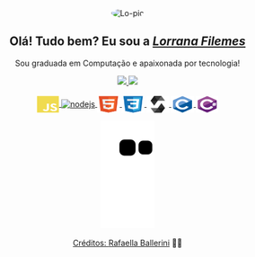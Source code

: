 <div align="center"> 
  <img style="border-radius:50%;" alt="Lo-pic" height="120" src= "https://thumbs2.imgbox.com/34/a6/xbI6O6WK_t.png">
</div>

  <h2 align="center">Olá! Tudo bem? Eu sou a <a href="https://www.linkedin.com/in/lorrana-filemes-de-castro/"> <i>Lorrana Filemes </i></a></h2>
  <p align="center"> Sou graduada em Computação e apaixonada por tecnologia!</p>


<div align="center">
  <a href="https://github.com/Lofilemes">
  <img height="150em" src="https://github-readme-stats.vercel.app/api?username=Lofilemes&show_icons=true&theme=dracula&include_all_commits=true&count_private=true"/>
  <img height="150em" src="https://github-readme-stats.vercel.app/api/top-langs/?username=Lofilemes&layout=compact&langs_count=7&theme=dracula">
</div>

<div style="display: inline_block" align="center"><br>
  <img align="center" alt="Js" height="30" width="40" src="https://raw.githubusercontent.com/devicons/devicon/master/icons/javascript/javascript-plain.svg">
  <img align="center" alt="nodejs" height="30" width="40" src="https://cdn.worldvectorlogo.com/logos/nodejs-icon.svg">
  <img align="center" alt="HTML" height="30" width="40" src="https://raw.githubusercontent.com/devicons/devicon/master/icons/html5/html5-original.svg">
  <img align="center" alt="CSS" height="30" width="40" src="https://raw.githubusercontent.com/devicons/devicon/master/icons/css3/css3-original.svg">
<img align="center" alt="sol" height="30" width="40" src="https://raw.githubusercontent.com/devicons/devicon/master/icons/solidity/solidity-original.svg">
  <img align="center" alt="c" height="30" width="40" src="https://raw.githubusercontent.com/devicons/devicon/master/icons/c/c-original.svg">
  <img align="center" alt="Csharp" height="30" width="40" src="https://raw.githubusercontent.com/devicons/devicon/master/icons/csharp/csharp-original.svg">
  
   ![Snake animation](https://github.com/rafaballerini/rafaballerini/blob/output/github-contribution-grid-snake.svg)
</div>

<div align="center">
  <p>Créditos: <a href="https://github.com/rafaballerini">Rafaella Ballerini</a> 👩‍💻</p>
</div>
